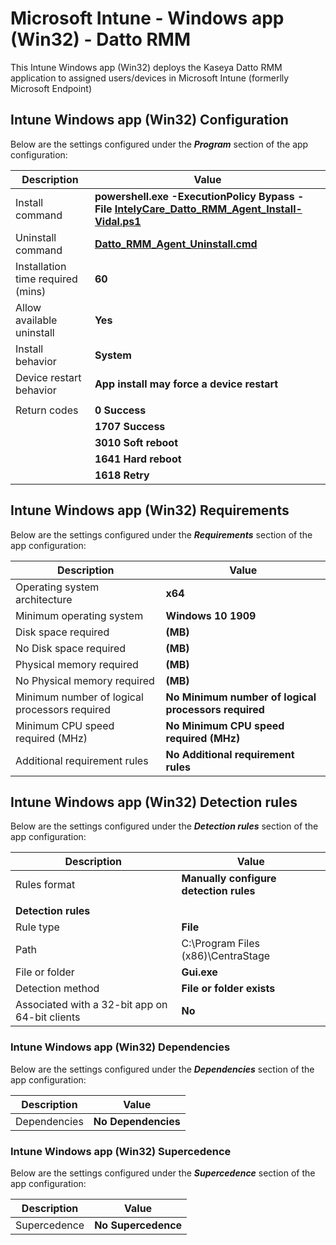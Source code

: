 # Microsoft Intune - Windows app (Win32) - Datto RMM

This Intune Windows app (Win32) deploys the Kaseya Datto RMM application to assigned users/devices in Microsoft Intune (formerlly Microsoft Endpoint)

## Intune Windows app (Win32) Configuration
Below are the settings configured under the ***Program*** section of the app configuration:

| Description | Value |
| --- | --- |
| Install command | **powershell.exe -ExecutionPolicy Bypass -File [IntelyCare_Datto_RMM_Agent_Install-Vidal.ps1](./IntelyCare_Datto_RMM_Agent_Install-Vidal.ps1)** |
| Uninstall command | **[Datto_RMM_Agent_Uninstall.cmd](./Datto_RMM_Agent_Uninstall.cmd)** |
| Installation time required (mins) | **60** |
| Allow available uninstall | **Yes** |
| Install behavior | **System** |
| Device restart behavior | **App install may force a device restart** |
|  |  |
| Return codes | **0 Success** |
|  | **1707 Success** |
|  | **3010 Soft reboot** |
|  | **1641 Hard reboot** |
|  | **1618 Retry** |

## Intune Windows app (Win32) Requirements
Below are the settings configured under the ***Requirements*** section of the app configuration:

| Description | Value |
| --- | --- |
| Operating system architecture | **x64** |
| Minimum operating system | **Windows 10 1909** |
| Disk space required | **(MB)** |
| No Disk space required | **(MB)** |
| Physical memory required | **(MB)** |
| No Physical memory required | **(MB)** |
| Minimum number of logical processors required | **No Minimum number of logical processors required** |
| Minimum CPU speed required (MHz) | **No Minimum CPU speed required (MHz)** |
| Additional requirement rules | **No Additional requirement rules** |

## Intune Windows app (Win32) Detection rules
Below are the settings configured under the ***Detection rules*** section of the app configuration:

| Description | Value |
| --- | --- |
| Rules format | **Manually configure detection rules** |
|  |  |
| **Detection rules** |  |
| Rule type | **File** |
| Path | C:\Program Files (x86)\CentraStage |
| File or folder | **Gui.exe** |
| Detection method | **File or folder exists** |
| Associated with a 32-bit app on 64-bit clients | **No** |

### Intune Windows app (Win32) Dependencies
Below are the settings configured under the ***Dependencies*** section of the app configuration:

| Description | Value |
| --- | --- |
| Dependencies | **No Dependencies** |

### Intune Windows app (Win32) Supercedence
Below are the settings configured under the ***Supercedence*** section of the app configuration:

| Description | Value |
| --- | --- |
| Supercedence | **No Supercedence** |
